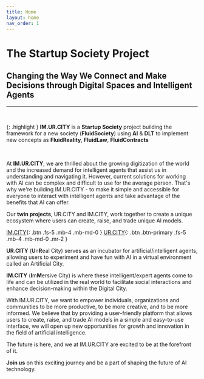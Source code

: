 ```yaml
---
title: Home
layout: home
nav_order: 1
---
```


# The Startup Society Project

## Changing the Way We Connect and Make Decisions through Digital Spaces and Intelligent Agents
---------------------------------------

&nbsp;

{: .highlight }
**IM.UR.CITY** is a **Startup Society** project building the framework for a new society (**FluidSociety**) using **AI** & **DLT** to implement new concepts as **FluidReality**, **FluidLaw**, **FluidContracts**


&nbsp;

At **IM.UR.CITY**, we are thrilled about the growing digitization of the world and the increased demand for intelligent agents that assist us in understanding and navigating it. However, current solutions for working with AI can be complex and difficult to use for the average person. That's why we're building IM.UR.CITY - to make it simple and accessible for everyone to interact with intelligent agents and take advantage of the benefits that AI can offer.

Our **twin projects**, UR.CITY and IM.CITY, work together to create a unique ecosystem where users can create, raise, and trade unique AI models. 

[IM.CITY]{: .btn .fs-5 .mb-4 .mb-md-0 }
[UR.CITY]{: .btn .btn-primary .fs-5 .mb-4 .mb-md-0 .mr-2 }

**UR.CITY** (<strong>U</strong>n<strong>R</strong>eal City) serves as an incubator for artificial/intelligent agents, allowing users to experiment and have fun with AI in a virtual environment called an Artificial City.    

**IM.CITY** (<strong>I</strong>m<strong>M</strong>ersive City) is where these intelligent/expert agents come to life and can be utilized in the real world to facilitate social interactions and enhance decision-making within the Digital City.

With IM.UR.CITY, we want to empower individuals, organizations and communities to be more productive, to be more creative, and to be more informed. We believe that by providing a user-friendly platform that allows users to create, raise, and trade AI models in a simple and easy-to-use interface, we will open up new opportunities for growth and innovation in the field of artificial intelligence.

The future is here, and we at IM.UR.CITY are excited to be at the forefront of it. 

**Join us** on this exciting journey and be a part of shaping the future of AI technology.


[IM.CITY]: https://docs.im.city "The Digital City"
[UR.CITY]: https://docs.ur.city "The Artificial City"